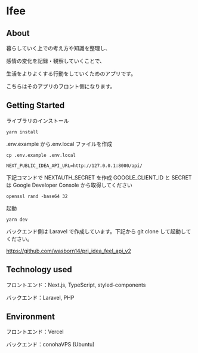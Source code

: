 # Ifee

## About

暮らしていく上での考え方や知識を整理し、

感情の変化を記録・観察していくことで、

生活をよりよくする行動をしていくためのアプリです。

こちらはそのアプリのフロント側になります。

## Getting Started

ライブラリのインストール

```
yarn install
```

.env.example から.env.local ファイルを作成

```
cp .env.example .env.local
```

```
NEXT_PUBLIC_IDEA_API_URL=http://127.0.0.1:8000/api/
```

下記コマンドで NEXTAUTH_SECRET を作成
GOOGLE_CLIENT_ID と SECRET は Google Developer Console から取得してください

```
openssl rand -base64 32
```

起動

```
yarn dev
```

バックエンド側は Laravel で作成しています。下記から git clone して起動してください。

https://github.com/wasborn14/prj_idea_feel_api_v2

## Technology used

フロントエンド：Next.js, TypeScript, styled-components

バックエンド：Laravel, PHP

## Environment

フロントエンド：Vercel

バックエンド：conohaVPS (Ubuntu)
